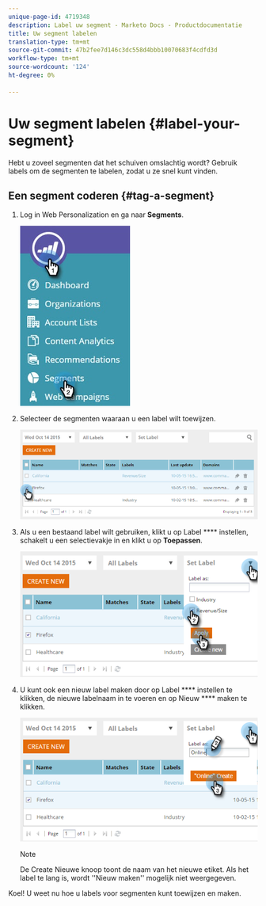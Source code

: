 ```yaml
---
unique-page-id: 4719348
description: Label uw segment - Marketo Docs - Productdocumentatie
title: Uw segment labelen
translation-type: tm+mt
source-git-commit: 47b2fee7d146c3dc558d4bbb10070683f4cdfd3d
workflow-type: tm+mt
source-wordcount: '124'
ht-degree: 0%

---
```



# Uw segment labelen {#label-your-segment}

Hebt u zoveel segmenten dat het schuiven omslachtig wordt? Gebruik labels om de segmenten te labelen, zodat u ze snel kunt vinden.

## Een segment coderen {#tag-a-segment}

1. Log in Web Personalization en ga naar **Segments**.

   ![](assets/new-dropdown-segments-hand.jpg)

1. Selecteer de segmenten waaraan u een label wilt toewijzen.

   ![](assets/image2015-10-14-15-3a26-3a28.png)

1. Als u een bestaand label wilt gebruiken, klikt u op Label **** instellen, schakelt u een selectievakje in en klikt u op **Toepassen**.

   ![](assets/image2015-10-14-15-3a34-3a42.png)

1. U kunt ook een nieuw label maken door op Label **** instellen te klikken, de nieuwe labelnaam in te voeren en op Nieuw **** maken te klikken.

   ![](assets/image2015-10-14-15-3a38-3a30.png)

   >[!NOTE]
   >
   >De Create Nieuwe knoop toont de naam van het nieuwe etiket. Als het label te lang is, wordt &#39;&#39;Nieuw maken&#39;&#39; mogelijk niet weergegeven.

Koel! U weet nu hoe u labels voor segmenten kunt toewijzen en maken.
